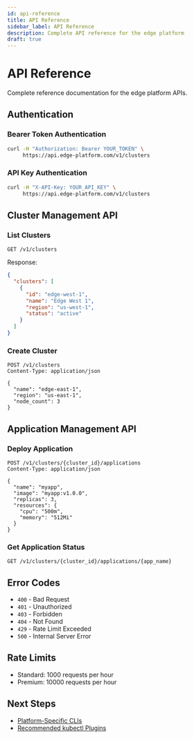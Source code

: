 ```yaml
---
id: api-reference
title: API Reference
sidebar_label: API Reference
description: Complete API reference for the edge platform
draft: true
---
```


# API Reference

Complete reference documentation for the edge platform APIs.

## Authentication

### Bearer Token Authentication
```bash
curl -H "Authorization: Bearer YOUR_TOKEN" \
     https://api.edge-platform.com/v1/clusters
```

### API Key Authentication
```bash
curl -H "X-API-Key: YOUR_API_KEY" \
     https://api.edge-platform.com/v1/clusters
```

## Cluster Management API

### List Clusters
```http
GET /v1/clusters
```

Response:
```json
{
  "clusters": [
    {
      "id": "edge-west-1",
      "name": "Edge West 1",
      "region": "us-west-1",
      "status": "active"
    }
  ]
}
```

### Create Cluster
```http
POST /v1/clusters
Content-Type: application/json

{
  "name": "edge-east-1",
  "region": "us-east-1",
  "node_count": 3
}
```

## Application Management API

### Deploy Application
```http
POST /v1/clusters/{cluster_id}/applications
Content-Type: application/json

{
  "name": "myapp",
  "image": "myapp:v1.0.0",
  "replicas": 3,
  "resources": {
    "cpu": "500m",
    "memory": "512Mi"
  }
}
```

### Get Application Status
```http
GET /v1/clusters/{cluster_id}/applications/{app_name}
```

## Error Codes

- `400` - Bad Request
- `401` - Unauthorized
- `403` - Forbidden
- `404` - Not Found
- `429` - Rate Limit Exceeded
- `500` - Internal Server Error

## Rate Limits

- Standard: 1000 requests per hour
- Premium: 10000 requests per hour

## Next Steps

- [Platform-Specific CLIs](./platform-specific-clis.md)
- [Recommended kubectl Plugins](./recommended-kubectl-plugins.md) 